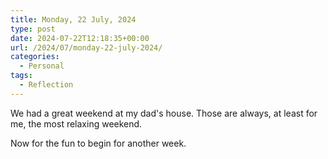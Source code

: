 ```yaml
---
title: Monday, 22 July, 2024
type: post
date: 2024-07-22T12:18:35+00:00
url: /2024/07/monday-22-july-2024/
categories:
  - Personal
tags:
  - Reflection
---
```


We had a great weekend at my dad's house. Those are always, at least for me, the most relaxing weekend.

Now for the fun to begin for another week.